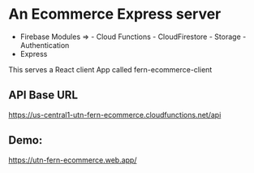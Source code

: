 # An Ecommerce Express server

- Firebase Modules => - Cloud Functions - CloudFirestore - Storage - Authentication
- Express

This serves a React client App called fern-ecommerce-client

## API Base URL

https://us-central1-utn-fern-ecommerce.cloudfunctions.net/api

## Demo:
https://utn-fern-ecommerce.web.app/
